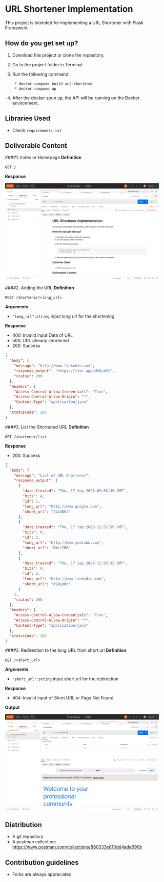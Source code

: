 # URL Shortener Implementation #
This project is intended for implementing a URL Shortener with Flask Framework


## How do you get set up? ##
1. Download this project or clone the repository.
2. Go to the project folder in Terminal.
3. Run the following command

        * docker-compose build url-shortener
        * docker-compose up
        
4. After the docker spun up, the API will be running on the Docker environment.


## Libraries Used ##

- Check `requirements.txt`

## Deliverable Content ##

####1. Index or Homepage
**Definition**

`GET /`

**Response**

![Screenshot](Screenshots/0.PNG)

####2. Adding the URL
**Definition**

`POST /shortener/<long_url>`

**Arguments**

- `"long_url":string` input long url for the shortening

**Response**

- 400: Invalid Input Data of URL
- 500: URL already shortened
- 200: Success

```json
{
  "body": {
    "message": "http://www.linkedin.com",
    "response_output": "https://tier.app/dS0LmRt",
    "status": 200
  },
  "headers": {
    "Access-Control-Allow-Credentials": "True",
    "Access-Control-Allow-Origin": "*",
    "Content-Type": "application/json"
  },
  "statusCode": 200
}
```

####3. List the Shortened URL
**Definition**

`GET /shortener/list`

**Response**

- 200: Success

```json
{
  "body": {
    "message": "List of URL Shortener",
    "response_output": [
      {
        "date_Created": "Thu, 17 Sep 2020 09:58:35 GMT",
        "hits": 4,
        "id": 1,
        "long_url": "http://www.google.com",
        "short_url": "lViANht"
      },
      {
        "date_Created": "Thu, 17 Sep 2020 12:52:59 GMT",
        "hits": 0,
        "id": 2,
        "long_url": "http://www.youtube.com",
        "short_url": "8mLtIR0"
      },
      {
        "date_Created": "Thu, 17 Sep 2020 12:59:32 GMT",
        "hits": 0,
        "id": 3,
        "long_url": "http://www.linkedin.com",
        "short_url": "dS0LmRt"
      }
    ],
    "status": 200
  },
  "headers": {
    "Access-Control-Allow-Credentials": "True",
    "Access-Control-Allow-Origin": "*",
    "Content-Type": "application/json"
  },
  "statusCode": 200
}
```

####2. Redirection to the long URL from short url
**Definition**

`GET /<short_url>`

**Arguments**

- `"short_url":string` input short url for the redirection

**Response**

- 404: Invalid Input of Short URL or Page Not Found

**Output**

![Screenshot](Screenshots/1.png)




## Distribution ##
- A git repository
- A postman collection: https://www.postman.com/collections/880333e810dd4ade690b


## Contribution guidelines ##
- Forks are always appreciated




 
         
      
 